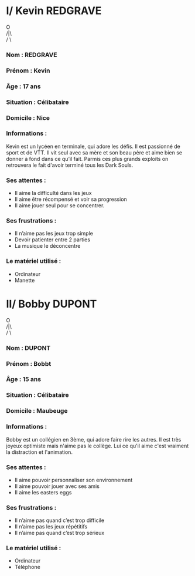 # I/ Kevin REDGRAVE

   O <br>
  /|\ <br>
  / \ <br>


### Nom : REDGRAVE
### Prénom : Kevin
### Âge : 17 ans                             
### Situation : Célibataire
### Domicile : Nice

### Informations :
Kevin est un lycéen en terminale, qui adore les défis. Il est passionné de sport et de VTT. Il vit seul avec sa mère et son beau père et aime bien se donner à fond dans ce qu’il fait. Parmis ces plus grands exploits on retrouvera le fait d'avoir terminé tous les Dark Souls.

### Ses attentes : 
- Il aime la difficulté dans les jeux
- Il aime être récompensé et voir sa progression
- Il aime jouer seul pour se concentrer.

### Ses frustrations :
- Il n’aime pas les jeux trop simple
- Devoir patienter entre 2 parties
- La musique le déconcentre


### Le matériel utilisé :
- Ordinateur
- Manette


# II/ Bobby DUPONT

   O <br>
  /|\ <br>
  / \ <br>


### Nom : DUPONT
### Prénom : Bobbt
### Âge : 15 ans                             
### Situation : Célibataire
### Domicile : Maubeuge

### Informations :
Bobby est un collégien en 3ème, qui adore faire rire les autres. Il est très joyeux optimiste mais n'aime pas le collège. Lui ce qu'il aime c'est vraiment la distraction et l'animation.

### Ses attentes : 
- Il aime pouvoir personnaliser son environnement
- Il aime pouvoir jouer avec ses amis
- Il aime les easters eggs

### Ses frustrations :
- Il n’aime pas quand c’est trop difficile
- Il n’aime pas les jeux répétitifs
- Il n’aime pas quand c’est trop sérieux


### Le matériel utilisé :
- Ordinateur
- Téléphone
